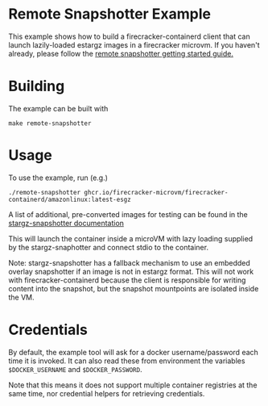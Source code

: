 # Remote Snapshotter Example

This example shows how to build a firecracker-containerd client that can launch lazily-loaded estargz images in a firecracker microvm. If you haven't already, please follow the [remote snapshotter getting started guide.](https://github.com/firecracker-microvm/firecracker-containerd/blob/main/docs/remote-snapshotter-getting-started.md)

# Building

The example can be built with

```
make remote-snapshotter
```

# Usage
To use the example, run (e.g.)

```
./remote-snapshotter ghcr.io/firecracker-microvm/firecracker-containerd/amazonlinux:latest-esgz
```

A list of additional, pre-converted images for testing can be found in the [stargz-snapshotter documentation](https://github.com/containerd/stargz-snapshotter/blob/main/docs/pre-converted-images.md)


This will launch the container inside a microVM with lazy loading supplied by the stargz-snaphotter and connect stdio to the container.

Note: stargz-snapshotter has a fallback mechanism to use an embedded overlay snapshotter if an image is not in estargz format. This will not work with firecracker-containerd because the client is responsible for writing content into the snapshot, but the snapshot mountpoints are isolated inside the VM. 

# Credentials

By default, the example tool will ask for a docker username/password each time it is invoked. It can also read these from environment the variables `$DOCKER_USERNAME` and `$DOCKER_PASSWORD`. 

Note that this means it does not support multiple container registries at the same time, nor credential helpers for retrieving credentials.